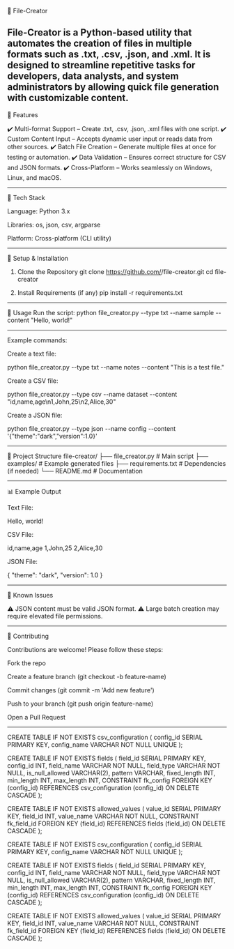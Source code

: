 📂 File-Creator

File-Creator is a Python-based utility that automates the creation of files in multiple formats such as .txt, .csv, .json, and .xml.
It is designed to streamline repetitive tasks for developers, data analysts, and system administrators by allowing quick file generation with customizable content.
---------------------------------------------------------------------------------------------------------------------------------------------------------------------
🚀 Features

✔️ Multi-format Support – Create .txt, .csv, .json, .xml files with one script.
✔️ Custom Content Input – Accepts dynamic user input or reads data from other sources.
✔️ Batch File Creation – Generate multiple files at once for testing or automation.
✔️ Data Validation – Ensures correct structure for CSV and JSON formats.
✔️ Cross-Platform – Works seamlessly on Windows, Linux, and macOS.

---------------------------------------------------------------------------------------------------------------------------------------------------------------------
🧠 Tech Stack

Language: Python 3.x

Libraries: os, json, csv, argparse

Platform: Cross-platform (CLI utility)

---------------------------------------------------------------------------------------------------------------------------------------------------------------------
🔧 Setup & Installation
1. Clone the Repository
git clone https://github.com/<your-username>/file-creator.git
cd file-creator

2. Install Requirements (if any)
pip install -r requirements.txt

---------------------------------------------------------------------------------------------------------------------------------------------------------------------
🧪 Usage
Run the script:
python file_creator.py --type txt --name sample --content "Hello, world!"

---------------------------------------------------------------------------------------------------------------------------------------------------------------------
Example commands:

Create a text file:

python file_creator.py --type txt --name notes --content "This is a test file."


Create a CSV file:

python file_creator.py --type csv --name dataset --content "id,name,age\n1,John,25\n2,Alice,30"


Create a JSON file:

python file_creator.py --type json --name config --content '{"theme":"dark","version":1.0}'

---------------------------------------------------------------------------------------------------------------------------------------------------------------------
📁 Project Structure
file-creator/
├── file_creator.py             # Main script
├── examples/                   # Example generated files
├── requirements.txt            # Dependencies (if needed)
└── README.md                   # Documentation

---------------------------------------------------------------------------------------------------------------------------------------------------------------------
📊 Example Output

Text File:

Hello, world!

CSV File:

id,name,age
1,John,25
2,Alice,30


JSON File:

{
  "theme": "dark",
  "version": 1.0
}

---------------------------------------------------------------------------------------------------------------------------------------------------------------------
📌 Known Issues

⚠️ JSON content must be valid JSON format.
⚠️ Large batch creation may require elevated file permissions.

---------------------------------------------------------------------------------------------------------------------------------------------------------------------
🤝 Contributing

Contributions are welcome! Please follow these steps:

Fork the repo

Create a feature branch (git checkout -b feature-name)

Commit changes (git commit -m 'Add new feature')

Push to your branch (git push origin feature-name)

Open a Pull Request

---------------------------------------------------------------------------------------------------------------------------------------------------------------------


CREATE TABLE IF NOT EXISTS csv_configuration
(
    config_id   SERIAL PRIMARY KEY,
    config_name VARCHAR NOT NULL UNIQUE
);

CREATE TABLE IF NOT EXISTS fields
(
    field_id        SERIAL PRIMARY KEY,
    config_id       INT,
    field_name      VARCHAR NOT NULL,
    field_type      VARCHAR NOT NULL,
    is_null_allowed VARCHAR(2),
    pattern         VARCHAR,
    fixed_length    INT,
    min_length      INT,
    max_length      INT,
    CONSTRAINT fk_config
        FOREIGN KEY (config_id)
            REFERENCES csv_configuration (config_id)
            ON DELETE CASCADE
);

CREATE TABLE IF NOT EXISTS allowed_values
(
    value_id   SERIAL PRIMARY KEY,
    field_id   INT,
    value_name VARCHAR NOT NULL,
    CONSTRAINT fk_field_id
        FOREIGN KEY (field_id)
            REFERENCES fields (field_id)
            ON DELETE CASCADE
);

CREATE TABLE IF NOT EXISTS csv_configuration
(
    config_id   SERIAL PRIMARY KEY,
    config_name VARCHAR NOT NULL UNIQUE
);

CREATE TABLE IF NOT EXISTS fields
(
    field_id        SERIAL PRIMARY KEY,
    config_id       INT,
    field_name      VARCHAR NOT NULL,
    field_type      VARCHAR NOT NULL,
    is_null_allowed VARCHAR(2),
    pattern         VARCHAR,
    fixed_length    INT,
    min_length      INT,
    max_length      INT,
    CONSTRAINT fk_config
        FOREIGN KEY (config_id)
            REFERENCES csv_configuration (config_id)
            ON DELETE CASCADE
);

CREATE TABLE IF NOT EXISTS allowed_values
(
    value_id   SERIAL PRIMARY KEY,
    field_id   INT,
    value_name VARCHAR NOT NULL,
    CONSTRAINT fk_field_id
        FOREIGN KEY (field_id)
            REFERENCES fields (field_id)
            ON DELETE CASCADE
);
